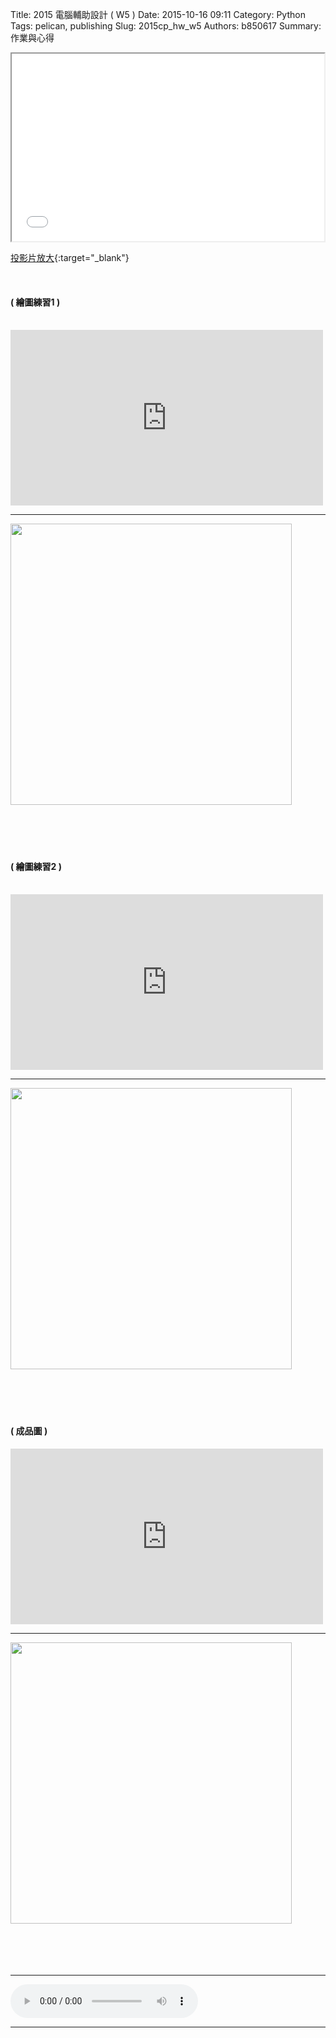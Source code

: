 Title: 2015 電腦輔助設計 ( W5 )
Date: 2015-10-16 09:11
Category: Python
Tags: pelican, publishing
Slug: 2015cp_hw_w5
Authors: b850617
Summary: 作業與心得



<iframe src="40323250_cp_w5_p.html" width="500" height="300"></iframe>

[投影片放大](40323250_cp_w5_p.html){:target="_blank"}

<br>
<h4>( 繪圖練習1 )</h4>
<br>
<iframe src="https://player.vimeo.com/video/142657305" width="500" height="281" frameborder="0" webkitallowfullscreen mozallowfullscreen allowfullscreen></iframe>
<br>
<hr>
<img src="https://copy.com/GAz0F1F1YBVqomkN"width="450"height="450">
<br>
<br>
<br>
<br>
<br>
<h4>( 繪圖練習2 )</h4>
<br>
<iframe src="https://player.vimeo.com/video/142661469" width="500" height="281" frameborder="0" webkitallowfullscreen mozallowfullscreen allowfullscreen></iframe>
<br>
<hr>
<img src="https://copy.com/aSLkL9FI4TQ3Lhq7"width="450"height="450">
<br>
<br>
<br>
<br>
<br>
<h4>( 成品圖 )</h4>
<iframe src="https://player.vimeo.com/video/142657306" width="500" height="281" frameborder="0" webkitallowfullscreen mozallowfullscreen allowfullscreen></iframe>
<br>
<hr>
<img src="https://copy.com/AZcqewxQbXK2Eqhu"width="450"height="450">
<br>
<br>
<br>
<br>
<br>
<hr>
<html>
<head>
<title>帝都大學</title>
</head>
<body>
    <audio controls pause>
        <source src="https://copy.com/ZmDRmsoyRTEkmfUd">
    </audio>
</body>
</html>
<hr>

